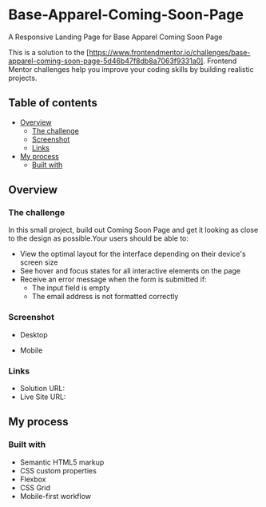 # Base-Apparel-Coming-Soon-Page
A Responsive Landing Page for Base Apparel Coming Soon Page

This is a solution to the [https://www.frontendmentor.io/challenges/base-apparel-coming-soon-page-5d46b47f8db8a7063f9331a0]. Frontend Mentor challenges help you improve your coding skills by building realistic projects.

## Table of contents

- [Overview](#overview)
  - [The challenge](#the-challenge)
  - [Screenshot](#screenshot)
  - [Links](#links)
- [My process](#my-process)
  - [Built with](#built-with)

## Overview

### The challenge
In this small project, build out Coming Soon Page and get it looking as close to the design as possible.Your users should be able to:
- View the optimal layout for the interface depending on their device's screen size
- See hover and focus states for all interactive elements on the page
- Receive an error message when the form is submitted if:
    - The input field is empty
    - The email address is not formatted correctly

### Screenshot
- Desktop
  
- Mobile

### Links

- Solution URL: 
- Live Site URL: 

## My process

### Built with

- Semantic HTML5 markup
- CSS custom properties
- Flexbox
- CSS Grid
- Mobile-first workflow

